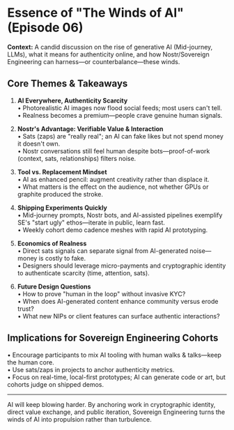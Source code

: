 # Essence of "The Winds of AI" (Episode 06)

**Context:** A candid discussion on the rise of generative AI (Mid-journey, LLMs), what it means for authenticity online, and how Nostr/Sovereign Engineering can harness—or counterbalance—these winds.

## Core Themes & Takeaways

1. **AI Everywhere, Authenticity Scarcity**  
   • Photorealistic AI images now flood social feeds; most users can't tell.  
   • Realness becomes a premium—people crave genuine human signals.

2. **Nostr's Advantage: Verifiable Value & Interaction**  
   • Sats (zaps) are "really real"; an AI can fake likes but not spend money it doesn't own.  
   • Nostr conversations still feel human despite bots—proof-of-work (context, sats, relationships) filters noise.

3. **Tool vs. Replacement Mindset**  
   • AI as enhanced pencil: augment creativity rather than displace it.  
   • What matters is the effect on the audience, not whether GPUs or graphite produced the stroke.

4. **Shipping Experiments Quickly**  
   • Mid-journey prompts, Nostr bots, and AI-assisted pipelines exemplify SE's "start ugly" ethos—iterate in public, learn fast.  
   • Weekly cohort demo cadence meshes with rapid AI prototyping.

5. **Economics of Realness**  
   • Direct sats signals can separate signal from AI-generated noise—money is costly to fake.  
   • Designers should leverage micro-payments and cryptographic identity to authenticate scarcity (time, attention, sats).

6. **Future Design Questions**  
   • How to prove "human in the loop" without invasive KYC?  
   • When does AI-generated content enhance community versus erode trust?  
   • What new NIPs or client features can surface authentic interactions?

## Implications for Sovereign Engineering Cohorts

• Encourage participants to mix AI tooling with human walks & talks—keep the human core.  
• Use sats/zaps in projects to anchor authenticity metrics.  
• Focus on real-time, local-first prototypes; AI can generate code or art, but cohorts judge on shipped demos.

---
AI will keep blowing harder. By anchoring work in cryptographic identity, direct value exchange, and public iteration, Sovereign Engineering turns the winds of AI into propulsion rather than turbulence. 